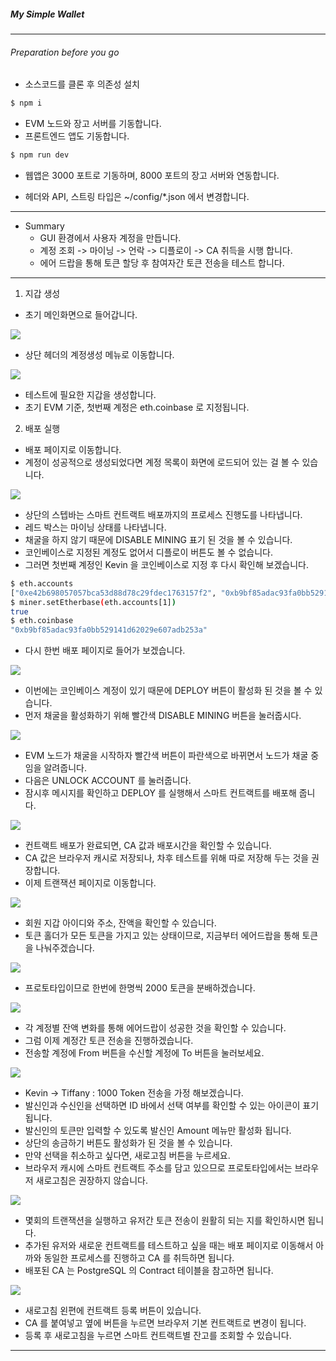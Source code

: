 ##### My Simple Wallet

---

###### Preparation before you go

- 소스코드를 클론 후 의존성 설치

```sh
$ npm i
```

- EVM 노드와 장고 서버를 기동합니다.
- 프론트엔드 앱도 기동합니다.

```sh
$ npm run dev
```

- 웹앱은 3000 포트로 기동하며, 8000 포트의 장고 서버와 연동합니다.

- 헤더와 API, 스트링 타입은 ~/config/\*.json 에서 변경합니다.

---

- Summary
  - GUI 환경에서 사용자 계정을 만듭니다.
  - 계정 조회 -> 마이닝 -> 언락 -> 디플로이 -> CA 취득을 시행 합니다.
  - 에어 드랍을 통해 토큰 할당 후 참여자간 토큰 전송을 테스트 합니다.

---

1. 지갑 생성

- 초기 메인화면으로 들어갑니다.

<img src='https://user-images.githubusercontent.com/21056590/56851948-c500af00-694f-11e9-9922-681f1e6d0bad.png' />

- 상단 헤더의 계정생성 메뉴로 이동합니다.

<img src='https://user-images.githubusercontent.com/21056590/56851998-55d78a80-6950-11e9-9500-904a281da440.png' />

- 테스트에 필요한 지갑을 생성합니다.
- 초기 EVM 기준, 첫번째 계정은 eth.coinbase 로 지정됩니다.

2. 배포 실행

- 배포 페이지로 이동합니다.
- 계정이 성공적으로 생성되었다면 계정 목록이 화면에 로드되어 있는 걸 볼 수 있습니다.

<img src='https://user-images.githubusercontent.com/21056590/56852696-6809f680-6959-11e9-83df-b343244b05e6.png'>

- 상단의 스텝바는 스마트 컨트랙트 배포까지의 프로세스 진행도를 나타냅니다.
- 레드 박스는 마이닝 상태를 나타냅니다.
- 채굴을 하지 않기 때문에 DISABLE MINING 표기 된 것을 볼 수 있습니다.
- 코인베이스로 지정된 계정도 없어서 디플로이 버튼도 볼 수 없습니다.
- 그러면 첫번째 계정인 Kevin 을 코인베이스로 지정 후 다시 확인해 보겠습니다.

```sh
$ eth.accounts
["0xe42b698057057bca53d88d78c29fdec1763157f2", "0xb9bf85adac93fa0bb529141d62029e607adb253a", "0x35188048525f1070105f96838ddfd72fd4f54787", "0x8d2f38cf1f501e42f612dd988eade8cb8d811330", "0x2c7f35a63c3dd3c21b62e752475f6375a4703ccb"]
$ miner.setEtherbase(eth.accounts[1])
true
$ eth.coinbase
"0xb9bf85adac93fa0bb529141d62029e607adb253a"
```

- 다시 한번 배포 페이지로 들어가 보겠습니다.

<img src='https://user-images.githubusercontent.com/21056590/56852831-fe8ae780-695a-11e9-913f-03fb765282e1.png'>

- 이번에는 코인베이스 계정이 있기 때문에 DEPLOY 버튼이 활성화 된 것을 볼 수 있습니다.
- 먼저 채굴을 활성화하기 위해 빨간색 DISABLE MINING 버튼을 눌러줍시다.

<img src='https://user-images.githubusercontent.com/21056590/56852921-0c8d3800-695c-11e9-8064-d5790c8dd90b.png'>

- EVM 노드가 채굴을 시작하자 빨간색 버튼이 파란색으로 바뀌면서 노드가 채굴 중임을 알려줍니다.
- 다음은 UNLOCK ACCOUNT 를 눌러줍니다.
- 잠시후 메시지를 확인하고 DEPLOY 를 실행해서 스마트 컨트랙트를 배포해 줍니다.

<img src='https://user-images.githubusercontent.com/21056590/56853010-2f6c1c00-695d-11e9-9eb7-8f2c9e46ff44.png'>

- 컨트랙트 배포가 완료되면, CA 값과 배포시간을 확인할 수 있습니다.
- CA 값은 브라우저 캐시로 저장되나, 차후 테스트를 위해 따로 저장해 두는 것을 권장합니다.
- 이제 트랜잭션 페이지로 이동합니다.

<img src='https://user-images.githubusercontent.com/21056590/56853058-b4efcc00-695d-11e9-9c55-a8450dd40f9a.png'>

- 회원 지갑 아이디와 주소, 잔액을 확인할 수 있습니다.
- 토큰 홀더가 모든 토큰을 가지고 있는 상태이므로, 지금부터 에어드랍을 통해 토큰을 나눠주겠습니다.

<img src='https://user-images.githubusercontent.com/21056590/56853086-157f0900-695e-11e9-9122-b95f77136573.png'>

- 프로토타입이므로 한번에 한명씩 2000 토큰을 분배하겠습니다.

<img src='https://user-images.githubusercontent.com/21056590/56853121-87efe900-695e-11e9-9597-10a92ce04022.png'>

- 각 계정별 잔액 변화를 통해 에어드랍이 성공한 것을 확인할 수 있습니다.
- 그럼 이제 계정간 토큰 전송을 진행하겠습니다.
- 전송할 계정에 From 버튼을 수신할 계정에 To 버튼을 눌러보세요.

<img src='https://user-images.githubusercontent.com/21056590/56853151-cc7b8480-695e-11e9-8776-d8e6b40d5c38.png'>

- Kevin -> Tiffany : 1000 Token 전송을 가정 해보겠습니다.
- 발신인과 수신인을 선택하면 ID 바에서 선택 여부를 확인할 수 있는 아이콘이 표기 됩니다.
- 발신인의 토큰만 입력할 수 있도록 발신인 Amount 메뉴만 활성화 됩니다.
- 상단의 송금하기 버튼도 활성화가 된 것을 볼 수 있습니다.
- 만약 선택을 취소하고 싶다면, 새로고침 버튼을 누르세요.
- 브라우저 캐시에 스마트 컨트랙트 주소를 담고 있으므로 프로토타입에서는 브라우저 새로고침은 권장하지 않습니다.

<img src='https://user-images.githubusercontent.com/21056590/56853321-ecac4300-6960-11e9-82ae-406cc9d24e54.png'>

- 몇회의 트랜잭션을 실행하고 유저간 토큰 전송이 원활히 되는 지를 확인하시면 됩니다.
- 추가된 유저와 새로운 컨트랙트를 테스트하고 싶을 때는 배포 페이지로 이동해서 아까와 동일한 프로세스를 진행하고 CA 를 취득하면 됩니다.
- 배포된 CA 는 PostgreSQL 의 Contract 테이블을 참고하면 됩니다.

<img src='https://user-images.githubusercontent.com/21056590/56853363-98ee2980-6961-11e9-9c5a-dffe7d78819e.png'>

- 새로고침 왼편에 컨트랙트 등록 버튼이 있습니다.
- CA 를 붙여넣고 옆에 버튼을 누르면 브라우저 기본 컨트랙트로 변경이 됩니다.
- 등록 후 새로고침을 누르면 스마트 컨트랙트별 잔고를 조회할 수 있습니다.

---
